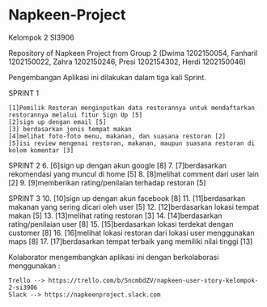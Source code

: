 # Napkeen-Project
Kelompok 2 SI3906

Repository of Napkeen Project from Group 2 (Dwima 1202150054, Fanharil 1202150022, Zahra 1202150246, Presi 1202154302, Herdi 1202150046)

Pengembangan Aplikasi ini dilakukan dalam tiga kali Sprint.

SPRINT 1

    [1]Pemilik Restoran menginputkan data restorannya untuk mendaftarkan restorannya melalui fitur Sign Up [5]
    [2]sign up dengan email [5]
    [3] berdasarkan jenis tempat makan
    [4]melihat foto-foto menu, makanan, dan suasana restoran [2]
    [5]isi review mengenai restoran, makanan, maupun suasana restoran di kolom komentar [3]

SPRINT 2 6. [6]sign up dengan akun google [8] 7. [7]berdasarkan rekomendasi yang muncul di home [5] 8. [8]melihat comment dari user lain [2] 9. [9]memberikan rating/penilaian terhadap restoran [5]

SPRINT 3 10. [10]sign up dengan akun facebook [8] 11. [11]berdasarkan makanan yang sering dicari oleh user [5] 12. [12]berdasarkan lokasi tempat makan [5] 13. [13]melihat rating restoran [3] 14. [14]berdasarkan rating/penilaian user [8] 15. [15]berdasarkan lokasi terdekat dengan customer [8] 16. [16]melihat lokasi restoran dari lokasi user menggunakan maps [8] 17. [17]berdasarkan tempat terbaik yang memiliki nilai tinggi [13]

Kolaborator mengembangkan aplikasi ini dengan berkolaborasi menggunakan :

    Trello --> https://trello.com/b/SncmbdZV/napkeen-user-story-kelompok-2-si3906
    Slack --> https://napkeenproject.slack.com
